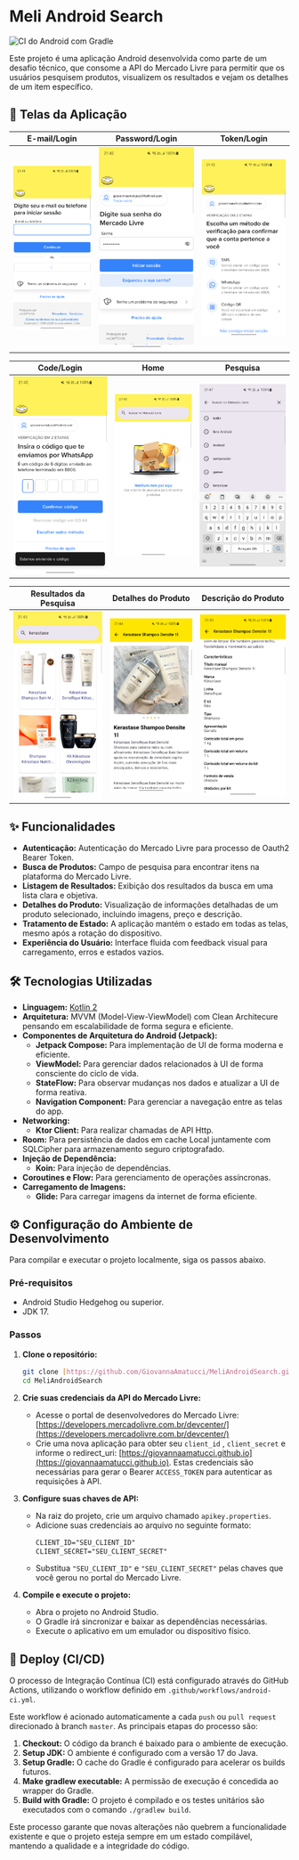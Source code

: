 # Meli Android Search

![CI do Android com Gradle](https://github.com/GiovannaAmatucci/MeliAndroidSearch/actions/workflows/android-ci.yml/badge.svg)

Este projeto é uma aplicação Android desenvolvida como parte de um desafio técnico, que consome a API do Mercado Livre para permitir que os usuários pesquisem produtos, visualizem os resultados e vejam os detalhes de um item específico.

## 📸 Telas da Aplicação

|                      E-mail/Login                      |                      Password/Login                      |                           Token/Login                            |
|:------------------------------------------------------:|:--------------------------------------------------------:|:----------------------------------------------------------------:|
| ![Tela de Login E-mail](assets/login-email-screen.png) | ![Tela de Login Senha](assets/login-password-screen.png) | ![Tela de Login Token](assets/login-token-screen.png) 

|                         Code/Login                         |                          Home                           |                           Pesquisa                            |
|:----------------------------------------------------------:|:-------------------------------------------------------:|:----------------------------------------------------------------:|
| ![Tela Login Token WhatsApp](assets/login-code-screen.png) | ![Tela Home de Pesquisa](assets/home-search-screen.png) | ![Tela de Histórico da Pesquisa](assets/list-search-screen.png) 

|                   Resultados da Pesquisa                    |                       Detalhes do Produto                      |                       Descrição do Produto                       |
|:---------------------------------------------:|:------------------------------------------------------------------:|:----------------------------------------------------------------:|
| ![Tela de Resultados da Pesquisa](assets/search-result-screen.png) | ![Tela de Detalhes do Produto](assets/product-details-screen.png) | ![Tela de Descrição do Produto](assets/product-description-screen.png) |

## ✨ Funcionalidades

* **Autenticação:** Autenticação do Mercado Livre para processo de Oauth2 Bearer Token.
* **Busca de Produtos:** Campo de pesquisa para encontrar itens na plataforma do Mercado Livre.
* **Listagem de Resultados:** Exibição dos resultados da busca em uma lista clara e objetiva.
* **Detalhes do Produto:** Visualização de informações detalhadas de um produto selecionado, incluindo imagens, preço e descrição.
* **Tratamento de Estado:** A aplicação mantém o estado em todas as telas, mesmo após a rotação do dispositivo.
* **Experiência do Usuário:** Interface fluida com feedback visual para carregamento, erros e estados vazios.

## 🛠️ Tecnologias Utilizadas

* **Linguagem:** [Kotlin 2](https://kotlinlang.org/)
* **Arquitetura:** MVVM (Model-View-ViewModel) com Clean Architecure pensando em escalabilidade de forma segura e eficiente.
* **Componentes de Arquitetura do Android (Jetpack):**
    * **Jetpack Compose:** Para implementação de UI de forma moderna e eficiente.
    * **ViewModel:** Para gerenciar dados relacionados à UI de forma consciente do ciclo de vida.
    * **StateFlow:** Para observar mudanças nos dados e atualizar a UI de forma reativa.
    * **Navigation Component:** Para gerenciar a navegação entre as telas do app.
* **Networking:**
    * **Ktor Client:** Para realizar chamadas de API Http.
* **Room:** Para persistência de dados em cache Local juntamente com SQLCipher para armazenamento seguro criptografado.
* **Injeção de Dependência:**
    * **Koin:** Para injeção de dependências.
* **Coroutines e Flow:** Para gerenciamento de operações assíncronas.
* **Carregamento de Imagens:**
    * **Glide:** Para carregar imagens da internet de forma eficiente.

## ⚙️ Configuração do Ambiente de Desenvolvimento

Para compilar e executar o projeto localmente, siga os passos abaixo.

### Pré-requisitos

* Android Studio Hedgehog ou superior.
* JDK 17.

### Passos

1.  **Clone o repositório:**
    ```bash
    git clone [https://github.com/GiovannaAmatucci/MeliAndroidSearch.git](https://github.com/GiovannaAmatucci/MeliAndroidSearch.git)
    cd MeliAndroidSearch
    ```

2.  **Crie suas credenciais da API do Mercado Livre:**
    * Acesse o portal de desenvolvedores do Mercado Livre: [https://developers.mercadolivre.com.br/devcenter/](https://developers.mercadolivre.com.br/devcenter/)
    * Crie uma nova aplicação para obter seu `client_id` , `client_secret` e informe o redirect_uri: [https://giovannaamatucci.github.io](https://giovannaamatucci.github.io). Estas credenciais são necessárias para gerar o Bearer `ACCESS_TOKEN` para autenticar as requisições à API.

3.  **Configure suas chaves de API:**
    * Na raiz do projeto, crie um arquivo chamado `apikey.properties`.
    * Adicione suas credenciais ao arquivo no seguinte formato:
        ```properties
        CLIENT_ID="SEU_CLIENT_ID"
        CLIENT_SECRET="SEU_CLIENT_SECRET"
        ```
    * Substitua `"SEU_CLIENT_ID"` e `"SEU_CLIENT_SECRET"` pelas chaves que você gerou no portal do Mercado Livre.

4.  **Compile e execute o projeto:**
    * Abra o projeto no Android Studio.
    * O Gradle irá sincronizar e baixar as dependências necessárias.
    * Execute o aplicativo em um emulador ou dispositivo físico.

## 🚀 Deploy (CI/CD)

O processo de Integração Contínua (CI) está configurado através do GitHub Actions, utilizando o workflow definido em `.github/workflows/android-ci.yml`.

Este workflow é acionado automaticamente a cada `push` ou `pull request` direcionado à branch `master`. As principais etapas do processo são:

1.  **Checkout:** O código da branch é baixado para o ambiente de execução.
2.  **Setup JDK:** O ambiente é configurado com a versão 17 do Java.
3.  **Setup Gradle:** O cache do Gradle é configurado para acelerar os builds futuros.
4.  **Make gradlew executable:** A permissão de execução é concedida ao wrapper do Gradle.
5.  **Build with Gradle:** O projeto é compilado e os testes unitários são executados com o comando `./gradlew build`.

Este processo garante que novas alterações não quebrem a funcionalidade existente e que o projeto esteja sempre em um estado compilável, mantendo a qualidade e a integridade do código.
